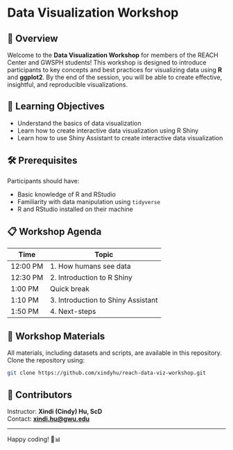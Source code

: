 # Data Visualization Workshop

## 📌 Overview
Welcome to the **Data Visualization Workshop** for members of the REACH Center and GWSPH students! 
This workshop is designed to introduce participants to key concepts and best practices for visualizing data using **R** and **ggplot2**. By the end of the session, you will be able to create effective, insightful, and reproducible visualizations.

## 🎯 Learning Objectives
* Understand the basics of data visualization
* Learn how to create interactive data visualization using R Shiny
* Learn how to use Shiny Assistant to create interactive data visualization


## 🛠 Prerequisites
Participants should have:
- Basic knowledge of R and RStudio
- Familiarity with data manipulation using `tidyverse`
- R and RStudio installed on their machine

## 📋 Workshop Agenda
| Time       | Topic                                   |
|------------|-----------------------------------------|
| 12:00 PM   | 1. How humans see data     |
| 12:30 PM   | 2. Introduction to R Shiny         |
| 1:00 PM   | Quick break |
| 1:10 PM   | 3. Introduction to Shiny Assistant |
| 1:50 PM   | 4. Next-steps      |


## 📂 Workshop Materials
All materials, including datasets and scripts, are available in this repository. Clone the repository using:

```sh
git clone https://github.com/xindyhu/reach-data-viz-workshop.git
```

## 🤝 Contributors
Instructor: **Xindi (Cindy) Hu, ScD**  
Contact: **xindi.hu@gwu.edu**

---
Happy coding! 🎨📊

